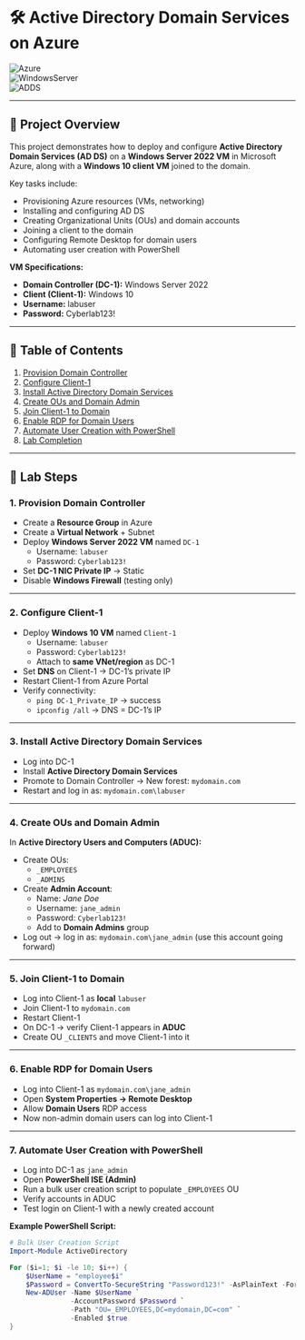 # 🛠️ Active Directory Domain Services on Azure

![Azure](https://img.shields.io/badge/Azure-Cloud-blue?logo=microsoft-azure)  
![WindowsServer](https://img.shields.io/badge/Windows-Server%202022-blue?logo=windows)  
![ADDS](https://img.shields.io/badge/Active%20Directory-Domain%20Services-green)  

---

## 📌 Project Overview
This project demonstrates how to deploy and configure **Active Directory Domain Services (AD DS)** on a **Windows Server 2022 VM** in Microsoft Azure, along with a **Windows 10 client VM** joined to the domain.

Key tasks include:
- Provisioning Azure resources (VMs, networking)  
- Installing and configuring AD DS  
- Creating Organizational Units (OUs) and domain accounts  
- Joining a client to the domain  
- Configuring Remote Desktop for domain users  
- Automating user creation with PowerShell  

**VM Specifications:**
- **Domain Controller (DC-1):** Windows Server 2022  
- **Client (Client-1):** Windows 10  
- **Username:** labuser  
- **Password:** Cyberlab123!  

---

## 📑 Table of Contents
1. [Provision Domain Controller](#1-provision-domain-controller)  
2. [Configure Client-1](#2-configure-client-1)  
3. [Install Active Directory Domain Services](#3-install-active-directory-domain-services)  
4. [Create OUs and Domain Admin](#4-create-ous-and-domain-admin)  
5. [Join Client-1 to Domain](#5-join-client-1-to-domain)  
6. [Enable RDP for Domain Users](#6-enable-rdp-for-domain-users)  
7. [Automate User Creation with PowerShell](#7-automate-user-creation-with-powershell)  
8. [Lab Completion](#8-lab-completion)  

---

## 🚀 Lab Steps

### 1. Provision Domain Controller
- Create a **Resource Group** in Azure  
- Create a **Virtual Network** + Subnet  
- Deploy **Windows Server 2022 VM** named `DC-1`  
  - Username: `labuser`  
  - Password: `Cyberlab123!`  
- Set **DC-1 NIC Private IP** → Static  
- Disable **Windows Firewall** (testing only)  

---

### 2. Configure Client-1
- Deploy **Windows 10 VM** named `Client-1`  
  - Username: `labuser`  
  - Password: `Cyberlab123!`  
  - Attach to **same VNet/region** as DC-1  
- Set **DNS** on Client-1 → DC-1’s private IP  
- Restart Client-1 from Azure Portal  
- Verify connectivity:  
  - `ping DC-1_Private_IP` → success  
  - `ipconfig /all` → DNS = DC-1’s IP  

---

### 3. Install Active Directory Domain Services
- Log into DC-1  
- Install **Active Directory Domain Services**  
- Promote to Domain Controller → New forest: `mydomain.com`  
- Restart and log in as: `mydomain.com\labuser`  

---

### 4. Create OUs and Domain Admin
In **Active Directory Users and Computers (ADUC):**
- Create OUs:  
  - `_EMPLOYEES`  
  - `_ADMINS`  
- Create **Admin Account**:  
  - Name: *Jane Doe*  
  - Username: `jane_admin`  
  - Password: `Cyberlab123!`  
  - Add to **Domain Admins** group  
- Log out → log in as: `mydomain.com\jane_admin` (use this account going forward)  

---

### 5. Join Client-1 to Domain
- Log into Client-1 as **local** `labuser`  
- Join Client-1 to `mydomain.com`  
- Restart Client-1  
- On DC-1 → verify Client-1 appears in **ADUC**  
- Create OU `_CLIENTS` and move Client-1 into it  

---

### 6. Enable RDP for Domain Users
- Log into Client-1 as `mydomain.com\jane_admin`  
- Open **System Properties → Remote Desktop**  
- Allow **Domain Users** RDP access  
- Now non-admin domain users can log into Client-1  

---

### 7. Automate User Creation with PowerShell
- Log into DC-1 as `jane_admin`  
- Open **PowerShell ISE (Admin)**  
- Run a bulk user creation script to populate `_EMPLOYEES` OU  
- Verify accounts in ADUC  
- Test login on Client-1 with a newly created account  

**Example PowerShell Script:**
```powershell
# Bulk User Creation Script
Import-Module ActiveDirectory

For ($i=1; $i -le 10; $i++) {
    $UserName = "employee$i"
    $Password = ConvertTo-SecureString "Password123!" -AsPlainText -Force
    New-ADUser -Name $UserName `
               -AccountPassword $Password `
               -Path "OU=_EMPLOYEES,DC=mydomain,DC=com" `
               -Enabled $true
}
